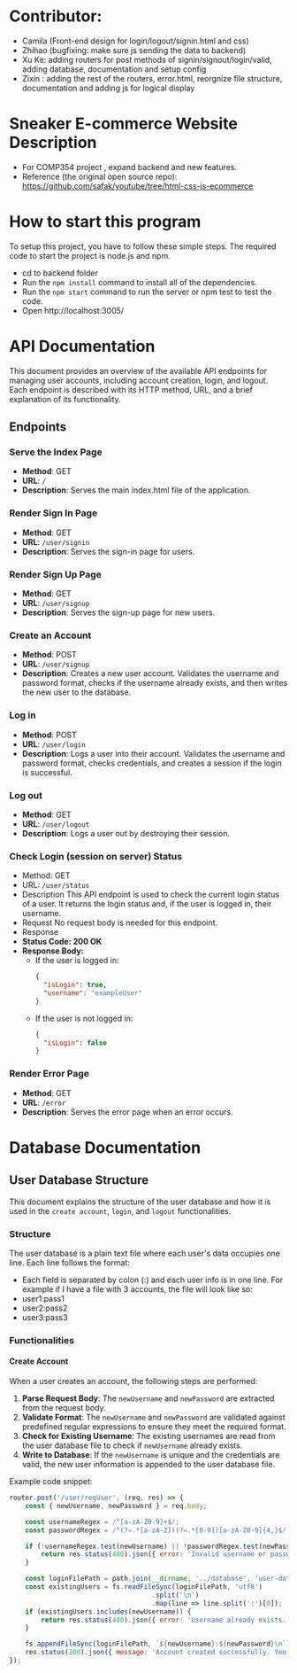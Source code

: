# Contributor: 
- Camila (Front-end design for login/logout/signin.html and css)
- Zhihao (bugfixing: make sure js sending the data to backend)
- Xu Ke: adding routers for post methods of signin/signout/login/valid, adding database, documentation and setup config
- Zixin : adding the rest of the routers, error.html, reorgnize file structure, documentation and adding js for logical display

# Sneaker E-commerce Website Description
- For COMP354 project , expand backend and new features.
- Reference (the original open source repo):
https://github.com/safak/youtube/tree/html-css-js-ecommerce

# How to start this program
To setup this project, you have to follow these simple steps. The required code to start the project is node.js and npm.
- cd to backend folder
- Run the `npm install` command to install all of the dependencies.
- Run the `npm start` command to run the server or npm test to test the code.
- Open http://localhost:3005/

# API Documentation

This document provides an overview of the available API endpoints for managing user accounts, including account creation, login, and logout. Each endpoint is described with its HTTP method, URL, and a brief explanation of its functionality.

## Endpoints

### Serve the Index Page
- **Method**: GET  
- **URL**: `/`  
- **Description**: Serves the main index.html file of the application.  

### Render Sign In Page
- **Method**: GET  
- **URL**: `/user/signin`  
- **Description**: Serves the sign-in page for users.  



### Render Sign Up Page
- **Method**: GET  
- **URL**: `/user/signup`  
- **Description**: Serves the sign-up page for new users.  


### Create an Account
- **Method**: POST
- **URL**: `/user/signup`
- **Description**: Creates a new user account. Validates the username and password format, checks if the username already exists, and then writes the new user to the database.

### Log in 
- **Method**: POST
- **URL**: `/user/login`
- **Description**: Logs a user into their account. Validates the username and password format, checks credentials, and creates a session if the login is successful.

### Log out
- **Method**: GET
- **URL**: `/user/logout`
- **Description**: Logs a user out by destroying their session. 
### Check Login (session on server) Status
- Method: GET
- URL: `/user/status`
- Description
This API endpoint is used to check the current login status of a user. It returns the login status and, if the user is logged in, their username.
- Request
No request body is needed for this endpoint.
-  Response
- **Status Code: 200 OK**
- **Response Body:**
    - If the user is logged in:
      ```json
      {
        "isLogin": true,
        "username": "exampleUser"
      }
      ```
    - If the user is not logged in:
      ```json
      {
        "isLogin": false
      }
      ```

### Render Error Page
- **Method**: GET  
- **URL**: `/error`  
- **Description**: Serves the error page when an error occurs.  



# Database Documentation
## User Database Structure

This document explains the structure of the user database and how it is used in the `create account`, `login`, and `logout` functionalities.

### Structure

The user database is a plain text file where each user's data occupies one line. Each line follows the format:
- Each field is separated by colon (:) and each user info is in one line.
For example if I have a file with 3 accounts, the file will look like so:
- user1:pass1 
- user2:pass2 
- user3:pass3

### Functionalities

#### Create Account

When a user creates an account, the following steps are performed:

1. **Parse Request Body**: The `newUsername` and `newPassword` are extracted from the request body.
2. **Validate Format**: The `newUsername` and `newPassword` are validated against predefined regular expressions to ensure they meet the required format.
3. **Check for Existing Username**: The existing usernames are read from the user database file to check if `newUsername` already exists.
4. **Write to Database**: If the `newUsername` is unique and the credentials are valid, the new user information is appended to the user database file.

Example code snippet:

```js
router.post('/user/regUser', (req, res) => {
    const { newUsername, newPassword } = req.body;

    const usernameRegex = /^[a-zA-Z0-9]+$/;
    const passwordRegex = /^(?=.*[a-zA-Z])(?=.*[0-9])[a-zA-Z0-9]{4,}$/;

    if (!usernameRegex.test(newUsername) || !passwordRegex.test(newPassword)) {
        return res.status(400).json({ error: 'Invalid username or password format.' });
    }

    const loginFilePath = path.join(__dirname, '../database', 'user-database.txt')
    const existingUsers = fs.readFileSync(loginFilePath, 'utf8')
                                    .split('\n')
                                    .map(line => line.split(':')[0]);
    if (existingUsers.includes(newUsername)) {
        return res.status(400).json({ error: 'Username already exists. Please choose another one.' });
    }

    fs.appendFileSync(loginFilePath, `${newUsername}:${newPassword}\n`);
    res.status(200).json({ message: 'Account created successfully. You can now log in.' });
});

